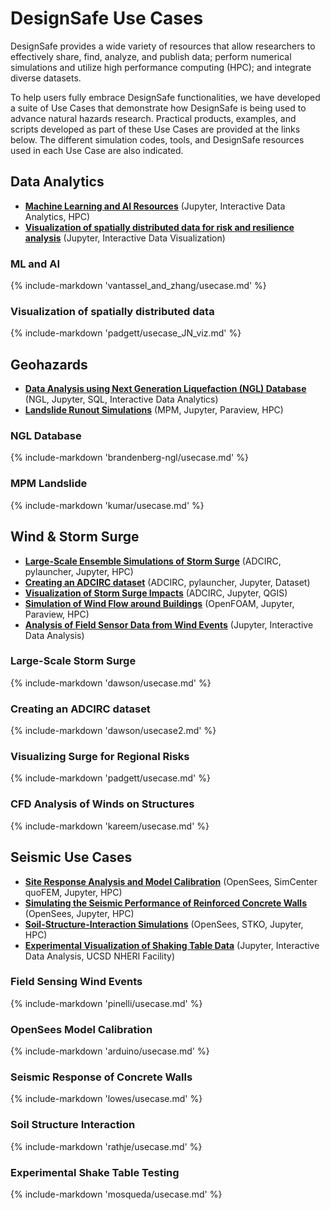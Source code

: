# DesignSafe Use Cases

DesignSafe provides a wide variety of resources that allow researchers to effectively share, find, analyze, and publish data; perform numerical simulations and utilize high performance computing (HPC); and integrate diverse datasets.

To help users fully embrace DesignSafe functionalities, we have developed a suite of Use Cases that demonstrate how DesignSafe is being used to advance natural hazards research.  Practical products, examples, and scripts developed as part of these Use Cases are provided at the links below.  The different simulation codes, tools, and DesignSafe resources used in each Use Case are also indicated.

## Data Analytics

* [**Machine Learning and AI Resources**](#ml-and-ai) (Jupyter, Interactive Data Analytics, HPC)
* [**Visualization of spatially distributed data for risk and resilience analysis**](#visualization-of-spatially-distributed-data) (Jupyter, Interactive Data Visualization)

### ML and AI

{% include-markdown 'vantassel_and_zhang/usecase.md' %}

### Visualization of spatially distributed data

{% include-markdown 'padgett/usecase_JN_viz.md' %}

## Geohazards

* [**Data Analysis using Next Generation Liquefaction (NGL) Database**](#application-programming-interfaces) (NGL, Jupyter, SQL, Interactive Data Analytics)
* [**Landslide Runout Simulations**](#mpm-landslide) (MPM, Jupyter, Paraview, HPC)

### NGL Database

{% include-markdown 'brandenberg-ngl/usecase.md' %}

### MPM Landslide

{% include-markdown 'kumar/usecase.md' %}

## Wind &amp; Storm Surge

* [**Large-Scale Ensemble Simulations of Storm Surge**](#large-scale-storm-surge)  (ADCIRC, pylauncher, Jupyter, HPC)
* [**Creating an ADCIRC dataset**](#creating-an-adcirc-dataset)  (ADCIRC, pylauncher, Jupyter, Dataset)
* [**Visualization of Storm Surge Impacts**](#visualizing-surge-for-regional-risks) (ADCIRC, Jupyter, QGIS)
* [**Simulation of Wind Flow around Buildings**](#cfd-analysis-of-winds-on-structures) (OpenFOAM, Jupyter, Paraview, HPC)
* [**Analysis of Field Sensor Data from Wind Events**](#field-sensing-wind-events) (Jupyter, Interactive Data Analysis)

### Large-Scale Storm Surge

{% include-markdown 'dawson/usecase.md' %}

### Creating an ADCIRC dataset

{% include-markdown 'dawson/usecase2.md' %}

### Visualizing Surge for Regional Risks

{% include-markdown 'padgett/usecase.md' %}

### CFD Analysis of Winds on Structures

{% include-markdown 'kareem/usecase.md' %}

## Seismic Use Cases

* [**Site Response Analysis and Model Calibration**](#opensees-model-calibration) (OpenSees, SimCenter quoFEM, Jupyter, HPC)
* [**Simulating the Seismic Performance of Reinforced Concrete Walls**](#seismic-response-of-concrete-walls) (OpenSees, Jupyter, HPC)
* [**Soil-Structure-Interaction Simulations**](#soil-structure-interaction) (OpenSees, STKO, Jupyter, HPC)
* [**Experimental Visualization of Shaking Table Data**](#experimental-shake-table-testing) (Jupyter, Interactive Data Analysis, UCSD NHERI Facility)

### Field Sensing Wind Events

{% include-markdown 'pinelli/usecase.md' %}

### OpenSees Model Calibration

{% include-markdown 'arduino/usecase.md' %}

### Seismic Response of Concrete Walls

{% include-markdown 'lowes/usecase.md' %}

### Soil Structure Interaction

{% include-markdown 'rathje/usecase.md' %}

### Experimental Shake Table Testing

{% include-markdown 'mosqueda/usecase.md' %}

